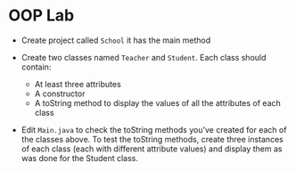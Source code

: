 # OOP Lab 

* Create project called `School` it has the main method 

* Create two classes named `Teacher` and `Student`. Each class should contain:
    * At least three attributes
    * A constructor
    * A toString method to display the values of all the attributes of each class

* Edit `Main.java` to check the toString methods you’ve created for each of the classes above. To test the toString methods, create three instances of each class (each with different attribute values) and display them as was done for the Student class.


